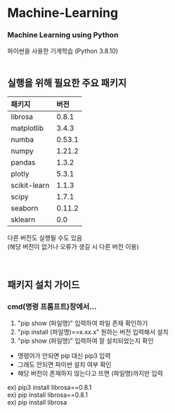 # Machine-Learning
### Machine Learning using Python 
파이썬을 사용한 기계학습 (Python 3.8.10)
<br/><br/>

## 실행을 위해 필요한 주요 패키지 <br/>
|패키지|버전|
|:-|:-|
|librosa|0.8.1|
|matplotlib|3.4.3|
|numba|0.53.1|
|numpy|1.21.2|
|pandas|1.3.2|
|plotly|5.3.1|
|scikit-learn|1.1.3|
|scipy|1.7.1|
|seaborn|0.11.2|
|sklearn|0.0|

다른 버전도 실행될 수도 있음<br/>
(해당 버전이 없거나 오류가 생길 시 다른 버전 이용)

<br/>

## 패키지 설치 가이드 <br/>
### cmd(명령 프롬프트)창에서...
1. "pip show (파일명)" 입력하여 파일 존재 확인하기 <br/>
2. "pip install (파일명)==x.xx.x" 원하는 버전 입력해서 설치 <br/>
3. "pip show (파일명)" 입력하여 잘 설치되었는지 확인 <br/>

- 명령어가 안되면 pip 대신 pip3 입력 <br/>
- 그래도 안되면 파이썬 설치 여부 확인 <br/>
- 해당 버전이 존재하지 않는다고 뜨면 (파일명)까지만 입력 <br/>

ex) pip3 install librosa==0.8.1 <br/>
ex) pip install librosa==0.8.1 <br/>
ex) pip install librosa <br/>
